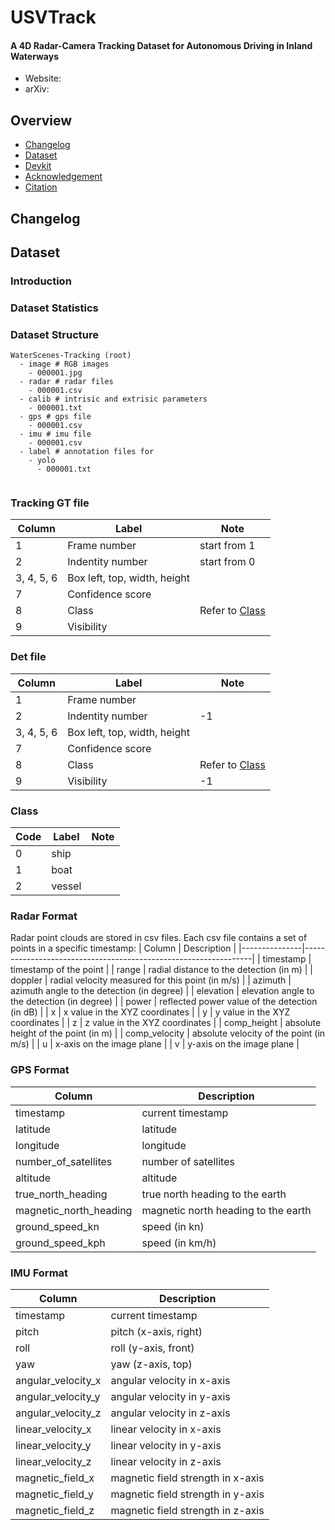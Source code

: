 # USVTrack

<h4>A 4D Radar-Camera Tracking Dataset for Autonomous Driving in Inland Waterways</h4>

* Website: 
* arXiv: 


## Overview
- [Changelog](#changelog)
- [Dataset](#dataset)
- [Devkit](#devkit)
- [Acknowledgement](#acknowledgement)
- [Citation](#citation)

## Changelog

## Dataset
### Introduction

### Dataset Statistics


### Dataset Structure

```
WaterScenes-Tracking (root)
  - image # RGB images
    - 000001.jpg
  - radar # radar files
    - 000001.csv
  - calib # intrisic and extrisic parameters
    - 000001.txt
  - gps # gps file
    - 000001.csv
  - imu # imu file
    - 000001.csv
  - label # annotation files for
    - yolo 
      - 000001.txt


```

### Tracking GT file
| Column | Label      | Note                                               |
|------|------------|----------------------------------------------------|
| 1    | Frame number       |   start from 1                                                 |
| 2    | Indentity number       |           start from 0                                         |
| 3, 4, 5, 6    | Box left, top, width, height     |                                                    |
| 7    | Confidence score      |                                                    |
| 8    | Class     |  Refer to [Class](#Class)                                                  |
| 9    | Visibility      |                                                    |

### Det file
| Column | Label      | Note                                               |
|------|------------|----------------------------------------------------|
| 1    | Frame number       |                                                    |
| 2    | Indentity number   | -1                                                   |
| 3, 4, 5, 6    | Box left, top, width, height     |                                                    |
| 7    | Confidence score      |                                                    |
| 8    | Class     |  Refer to [Class](#Class)                                                  |
| 9    | Visibility      |  -1

### Class
| Code | Label      | Note                                               |
|------|------------|----------------------------------------------------|
| 0    | ship       |                                                    |
| 1    | boat       |                                                    |
| 2    | vessel     |                                                    |

### Radar Format
Radar point clouds are stored in csv files.
Each csv file contains a set of points in a specific timestamp:
| Column        | Description                                                     |
|---------------|-----------------------------------------------------------------|
| timestamp     | timestamp of the point                                          |
| range         | radial distance to the detection (in m)                         |
| doppler       | radial velocity measured for this point (in m/s)                |
| azimuth       | azimuth angle to the detection (in degree)                      |
| elevation     | elevation angle to the detection (in degree)                    |
| power         | reflected power value of the detection (in dB)                  |
| x             | x value in the XYZ coordinates                                  |
| y             | y value in the XYZ coordinates                                  |
| z             | z value in the XYZ coordinates                                  |
| comp_height   | absolute height of the point (in m)                             |
| comp_velocity | absolute velocity of the point (in m/s)                         |
| u             | x-axis on the image plane                                       |
| v             | y-axis on the image plane                                       |


### GPS Format

| Column                  | Description                            |
|-------------------------|----------------------------------------|
| timestamp               | current timestamp                      |
| latitude                | latitude                               |
| longitude               | longitude                              |
| number_of_satellites    | number of satellites                   |
| altitude                | altitude                               |
| true_north_heading      | true north heading to the earth        |
| magnetic_north_heading  | magnetic north heading to the earth    |
| ground_speed_kn         | speed (in kn)                          |
| ground_speed_kph        | speed (in km/h)                        |

### IMU Format

| Column                | Description                            |
|-----------------------|----------------------------------------|
| timestamp             | current timestamp                      |
| pitch                 | pitch (x-axis, right)                  |
| roll                  | roll (y-axis, front)                   |
| yaw                   | yaw (z-axis, top)                      |
| angular_velocity_x    | angular velocity in x-axis             |
| angular_velocity_y    | angular velocity in y-axis             |
| angular_velocity_z    | angular velocity in z-axis             |
| linear_velocity_x     | linear velocity in x-axis              |
| linear_velocity_y     | linear velocity in y-axis              |
| linear_velocity_z     | linear velocity in z-axis              |
| magnetic_field_x      | magnetic field strength in x-axis      |
| magnetic_field_y      | magnetic field strength in y-axis      |
| magnetic_field_z      | magnetic field strength in z-axis      |



